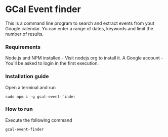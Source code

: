 # GCal Event finder
This is a command line program to search and extract events from yout Google calendar. Yu can enter a range of dates, keywords and limit the number of results.

### Requirements

Node.js and NPM installed - Visit nodejs.org to install it.
A Google account - You'll be asked to login in the first execution.

### Installation guide
Open a terminal and run
```
sudo npm i -g gcal-event-finder
```

### How to run
Execute the following command
```
gcal-event-finder
```